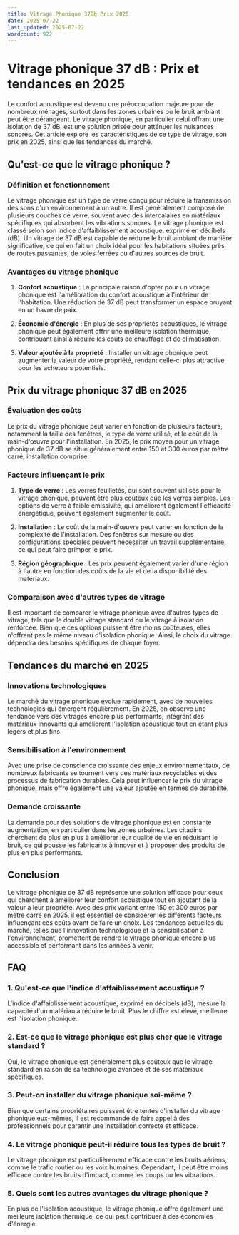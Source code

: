 ```yaml
---
title: Vitrage Phonique 37Db Prix 2025
date: 2025-07-22
last_updated: 2025-07-22
wordcount: 922
---
```


# Vitrage phonique 37 dB : Prix et tendances en 2025

Le confort acoustique est devenu une préoccupation majeure pour de nombreux ménages, surtout dans les zones urbaines où le bruit ambiant peut être dérangeant. Le vitrage phonique, en particulier celui offrant une isolation de 37 dB, est une solution prisée pour atténuer les nuisances sonores. Cet article explore les caractéristiques de ce type de vitrage, son prix en 2025, ainsi que les tendances du marché.

## Qu'est-ce que le vitrage phonique ?

### Définition et fonctionnement

Le vitrage phonique est un type de verre conçu pour réduire la transmission des sons d'un environnement à un autre. Il est généralement composé de plusieurs couches de verre, souvent avec des intercalaires en matériaux spécifiques qui absorbent les vibrations sonores. Le vitrage phonique est classé selon son indice d'affaiblissement acoustique, exprimé en décibels (dB). Un vitrage de 37 dB est capable de réduire le bruit ambiant de manière significative, ce qui en fait un choix idéal pour les habitations situées près de routes passantes, de voies ferrées ou d'autres sources de bruit.

### Avantages du vitrage phonique

1. **Confort acoustique** : La principale raison d'opter pour un vitrage phonique est l'amélioration du confort acoustique à l'intérieur de l'habitation. Une réduction de 37 dB peut transformer un espace bruyant en un havre de paix.
   
2. **Économie d'énergie** : En plus de ses propriétés acoustiques, le vitrage phonique peut également offrir une meilleure isolation thermique, contribuant ainsi à réduire les coûts de chauffage et de climatisation.

3. **Valeur ajoutée à la propriété** : Installer un vitrage phonique peut augmenter la valeur de votre propriété, rendant celle-ci plus attractive pour les acheteurs potentiels.

## Prix du vitrage phonique 37 dB en 2025

### Évaluation des coûts

Le prix du vitrage phonique peut varier en fonction de plusieurs facteurs, notamment la taille des fenêtres, le type de verre utilisé, et le coût de la main-d'œuvre pour l'installation. En 2025, le prix moyen pour un vitrage phonique de 37 dB se situe généralement entre 150 et 300 euros par mètre carré, installation comprise. 

### Facteurs influençant le prix

1. **Type de verre** : Les verres feuilletés, qui sont souvent utilisés pour le vitrage phonique, peuvent être plus coûteux que les verres simples. Les options de verre à faible émissivité, qui améliorent également l'efficacité énergétique, peuvent également augmenter le coût.

2. **Installation** : Le coût de la main-d'œuvre peut varier en fonction de la complexité de l'installation. Des fenêtres sur mesure ou des configurations spéciales peuvent nécessiter un travail supplémentaire, ce qui peut faire grimper le prix.

3. **Région géographique** : Les prix peuvent également varier d'une région à l'autre en fonction des coûts de la vie et de la disponibilité des matériaux.

### Comparaison avec d'autres types de vitrage

Il est important de comparer le vitrage phonique avec d'autres types de vitrage, tels que le double vitrage standard ou le vitrage à isolation renforcée. Bien que ces options puissent être moins coûteuses, elles n'offrent pas le même niveau d'isolation phonique. Ainsi, le choix du vitrage dépendra des besoins spécifiques de chaque foyer.

## Tendances du marché en 2025

### Innovations technologiques

Le marché du vitrage phonique évolue rapidement, avec de nouvelles technologies qui émergent régulièrement. En 2025, on observe une tendance vers des vitrages encore plus performants, intégrant des matériaux innovants qui améliorent l'isolation acoustique tout en étant plus légers et plus fins. 

### Sensibilisation à l'environnement

Avec une prise de conscience croissante des enjeux environnementaux, de nombreux fabricants se tournent vers des matériaux recyclables et des processus de fabrication durables. Cela peut influencer le prix du vitrage phonique, mais offre également une valeur ajoutée en termes de durabilité.

### Demande croissante

La demande pour des solutions de vitrage phonique est en constante augmentation, en particulier dans les zones urbaines. Les citadins cherchent de plus en plus à améliorer leur qualité de vie en réduisant le bruit, ce qui pousse les fabricants à innover et à proposer des produits de plus en plus performants.

## Conclusion

Le vitrage phonique de 37 dB représente une solution efficace pour ceux qui cherchent à améliorer leur confort acoustique tout en ajoutant de la valeur à leur propriété. Avec des prix variant entre 150 et 300 euros par mètre carré en 2025, il est essentiel de considérer les différents facteurs influençant ces coûts avant de faire un choix. Les tendances actuelles du marché, telles que l'innovation technologique et la sensibilisation à l'environnement, promettent de rendre le vitrage phonique encore plus accessible et performant dans les années à venir.

## FAQ

### 1. Qu'est-ce que l'indice d'affaiblissement acoustique ?

L'indice d'affaiblissement acoustique, exprimé en décibels (dB), mesure la capacité d'un matériau à réduire le bruit. Plus le chiffre est élevé, meilleure est l'isolation phonique.

### 2. Est-ce que le vitrage phonique est plus cher que le vitrage standard ?

Oui, le vitrage phonique est généralement plus coûteux que le vitrage standard en raison de sa technologie avancée et de ses matériaux spécifiques.

### 3. Peut-on installer du vitrage phonique soi-même ?

Bien que certains propriétaires puissent être tentés d'installer du vitrage phonique eux-mêmes, il est recommandé de faire appel à des professionnels pour garantir une installation correcte et efficace.

### 4. Le vitrage phonique peut-il réduire tous les types de bruit ?

Le vitrage phonique est particulièrement efficace contre les bruits aériens, comme le trafic routier ou les voix humaines. Cependant, il peut être moins efficace contre les bruits d'impact, comme les coups ou les vibrations.

### 5. Quels sont les autres avantages du vitrage phonique ?

En plus de l'isolation acoustique, le vitrage phonique offre également une meilleure isolation thermique, ce qui peut contribuer à des économies d'énergie.